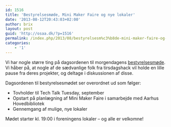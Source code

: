 ```yaml
---
id: 1516
title: 'Bestyrelsesmøde, Mini Maker Faire og nye lokaler'
date: '2013-08-12T20:43:03+02:00'
author: brix
layout: post
guid: 'http://osaa.dk/?p=1516'
permalink: /index.php/2013/08/bestyrelsesm%c3%b8de-mini-maker-faire-og-nye-lokaler/
categories:
    - '1'
---
```


Vi har nogle større ting på dagsordenen til morgendagens [bestyrelsesmøde](https://www.osaa.dk//wiki/index.php/Referat20130813). Vi håber på, at nogle af de sædvanlige folk fra tirsdagshack vil holde en lille pause fra deres projekter, og deltage i diskussionen af disse.

Dagsordenen til bestyrelsesmødet ser overordnet ud som følger:

- Tovholder til Tech Talk Tuesday, september
- Opstart på planlægning af Mini Maker Faire i samarbejde med Aarhus Hovedbibliotek
- Gennemgang af mulige, nye lokaler

Mødet starter kl. 19:00 i foreningens lokaler – og alle er velkomne!